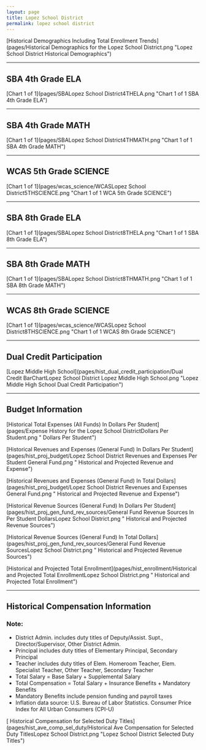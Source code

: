 ```yaml
---
layout: page
title: Lopez School District
permalink: lopez school district
---
```



[Historical Demographics Including Total Enrollment Trends](pages/Historical Demographics for the Lopez School District.png "Lopez School District Historical Demographics")

___

## SBA 4th Grade ELA

[Chart 1 of 1](pages/SBALopez School District4THELA.png "Chart 1 of 1 SBA 4th Grade ELA")


___

## SBA 4th Grade MATH

[Chart 1 of 1](pages/SBALopez School District4THMATH.png "Chart 1 of 1 SBA 4th Grade MATH")


___

## WCAS 5th Grade SCIENCE

[Chart 1 of 1](pages/wcas_science/WCASLopez School District5THSCIENCE.png "Chart 1 of 1 WCA 5th Grade SCIENCE")


___

## SBA 8th Grade ELA

[Chart 1 of 1](pages/SBALopez School District8THELA.png "Chart 1 of 1 SBA 8th Grade ELA")


___

## SBA 8th Grade MATH

[Chart 1 of 1](pages/SBALopez School District8THMATH.png "Chart 1 of 1 SBA 8th Grade MATH")


___

## WCAS 8th Grade SCIENCE

[Chart 1 of 1](pages/wcas_science/WCASLopez School District8THSCIENCE.png "Chart 1 of 1 WCAS 8th Grade SCIENCE")


___

## Dual Credit Participation

[Lopez Middle High School](pages/hist_dual_credit_participation/Dual Credit BarChartLopez School District Lopez Middle High School.png "Lopez Middle High School Dual Credit Participation")


___

## Budget Information

[Historical Total Expenses (All Funds) In Dollars Per Student](pages/Expense History for the Lopez School DistrictDollars Per Student.png " Dollars Per Student")

[Historical Revenues and Expenses (General Fund) In Dollars Per Student](pages/hist_proj_budget/Lopez School District Revenues and Expenses Per Student General Fund.png " Historical and Projected Revenue and Expense")

[Historical Revenues and Expenses (General Fund) In Total Dollars](pages/hist_proj_budget/Lopez School District Revenues and Expenses General Fund.png " Historical and Projected Revenue and Expense")

[Historical Revenue Sources (General Fund) In Dollars Per Student](pages/hist_proj_gen_fund_rev_sources/General Fund Revenue Sources In Per Student DollarsLopez School District.png " Historical and Projected Revenue Sources")

[Historical Revenue Sources (General Fund) In Total Dollars](pages/hist_proj_gen_fund_rev_sources/General Fund Revenue SourcesLopez School District.png " Historical and Projected Revenue Sources")

[Historical and Projected Total Enrollment](pages/hist_enrollment/Historical and Projected Total EnrollmentLopez School District.png " Historical and Projected Total Enrollment")


___

## Historical Compensation Information
### Note:
- District Admin. includes duty titles of Deputy/Assist. Supt., Director/Supervisor, Other District Admin.
- Principal includes duty titles of Elementary Principal, Secondary Principal
- Teacher includes duty titles of Elem. Homeroom Teacher, Elem. Specialist Teacher, Other Teacher, Secondary Teacher
- Total Salary = Base Salary + Supplemental Salary
- Total Compensation = Total Salary + Insurance Benefits + Mandatory Benefits
- Mandatory Benefits include pension funding and payroll taxes
- Inflation data source: U.S. Bureau of Labor Statistics. Consumer Price Index for All Urban Consumers (CPI-U)

[ Historical Compensation for Selected Duty Titles](pages/hist_ave_comp_sel_duty/Historical Ave Compensation for Selected Duty TitlesLopez School District.png "Lopez School District Selected Duty Titles")

